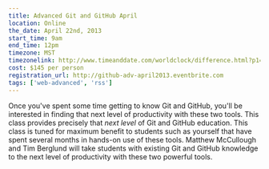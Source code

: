 ```yaml
---
title: Advanced Git and GitHub April
location: Online
the_date: April 22nd, 2013
start_time: 9am
end_time: 12pm
timezone: MST
timezonelink: http://www.timeanddate.com/worldclock/difference.html?p1=75
cost: $145 per person
registration_url: http://github-adv-april2013.eventbrite.com
tags: ['web-advanced', 'rss']
---
```


Once you've spent some time getting to know Git and GitHub, you'll be interested in finding that next level of productivity with these two tools. This class provides precisely that _next level_ of Git and GitHub education. This class is tuned for maximum benefit to students such as yourself that have spent several months in hands-on use of these tools.
Matthew McCullough and Tim Berglund will take students with existing Git and GitHub knowledge to the next level of productivity with these two powerful tools.
